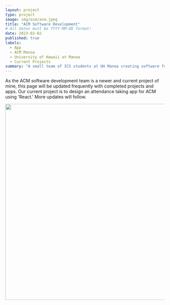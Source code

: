 ```yaml
---
layout: project
type: project
image: img/acm/acm.jpeg
title: "ACM Software Development"
# All dates must be YYYY-MM-DD format!
date: 2023-02-02
published: true
labels:
  - App
  - ACM Manoa
  - University of Hawaii at Manoa
  - Current Projects
summary: "A small team of ICS students at UH Manoa creating software for applications used by the ACM(Association for Computing Machinery) clubs on campus"
---
```


As the ACM software development team is a newer and current project of mine, this page will be updated frequently with completed projects and apps. Our current project is to design an attendance taking app for ACM using 'React.' More updates will follow.

<div class="text-center p-4">
  <img width="620px" 
       src="../img/acm/react.jpg"
       class="img-thumbnail" >
</div>